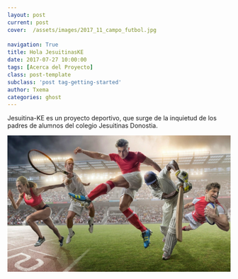 ```yaml
---
layout: post
current: post
cover:  /assets/images/2017_11_campo_futbol.jpg

navigation: True
title: Hola JesuitinasKE
date: 2017-07-27 10:00:00
tags: [Acerca del Proyecto]
class: post-template
subclass: 'post tag-getting-started'
author: Txema
categories: ghost
---
```


Jesuitina-KE es un proyecto deportivo, que surge de la inquietud de los padres de alumnos del colegio Jesuitinas Donostia.

![logotipoJesuitinasKE](/assets/images/2017_11_multideporte.jpg)

